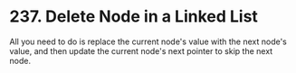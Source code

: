 # 237. Delete Node in a Linked List

All you need to do is replace the current node's value with the next node's value, and then update the current node's next pointer to skip the next node.
